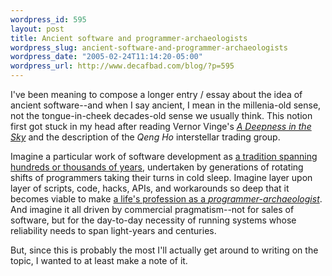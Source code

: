 ```yaml
--- 
wordpress_id: 595
layout: post
title: Ancient software and programmer-archaeologists
wordpress_slug: ancient-software-and-programmer-archaeologists
wordpress_date: "2005-02-24T11:14:20-05:00"
wordpress_url: http://www.decafbad.com/blog/?p=595
---
```

I've been meaning to compose a longer entry / essay about the idea of ancient software--and when I say ancient, I mean in the millenia-old sense, not the tongue-in-cheek decades-old sense we usually think.  This notion first got stuck in my head after reading Vernor Vinge's [*A Deepness in the Sky*][ds] and the description of the *Qeng Ho* interstellar trading group.

Imagine a particular work of software development as [a tradition spanning hundreds or thousands of years][acm], undertaken by generations of rotating shifts of programmers taking their turns in cold sleep.  Imagine layer upon layer of scripts, code, hacks, APIs, and workarounds so deep that it becomes viable to make [a life's profession as a *programmer-archaeologist*][c2].  And imagine it all driven by commercial pragmatism--not for sales of software, but for the day-to-day necessity of running systems whose reliability needs to span light-years and centuries.
  
But, since this is probably the most I'll actually get around to writing on the topic, I wanted to at least make a note of it.


[ds]:http://www.amazon.com/exec/obidos/tg/detail/-/0812536355/
[acm]:http://www.acmqueue.org/modules.php?name=Content&#38;pa=showpage&#38;pid=245
[c2]:http://c2.com/cgi/wiki?DeepnessInTheSky
